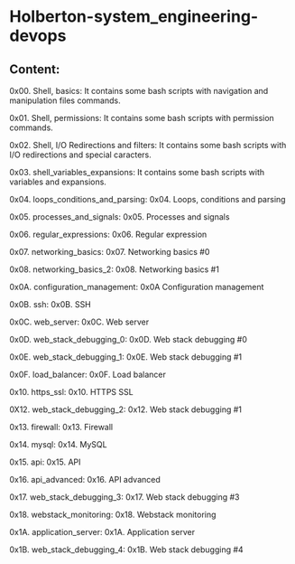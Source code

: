 # Holberton-system_engineering-devops

## Content:

0x00. Shell, basics: It contains some bash scripts with navigation and manipulation files commands.

0x01. Shell, permissions: It contains some bash scripts with permission commands.

0x02. Shell, I/O Redirections and filters: It contains some bash scripts with I/O redirections and special caracters.

0x03. shell_variables_expansions: It contains some bash scripts with variables and expansions.

0x04. loops_conditions_and_parsing: 0x04. Loops, conditions and parsing

0x05. processes_and_signals: 0x05. Processes and signals

0x06. regular_expressions: 0x06. Regular expression

0x07. networking_basics: 0x07. Networking basics #0

0x08. networking_basics_2: 0x08. Networking basics #1

0x0A. configuration_management: 0x0A Configuration management

0x0B. ssh: 0x0B. SSH

0x0C. web_server: 0x0C. Web server

0x0D. web_stack_debugging_0: 0x0D. Web stack debugging #0

0x0E. web_stack_debugging_1: 0x0E. Web stack debugging #1

0x0F. load_balancer: 0x0F. Load balancer

0x10. https_ssl: 0x10. HTTPS SSL

0X12. web_stack_debugging_2: 0x12. Web stack debugging #1

0x13. firewall: 0x13. Firewall

0x14. mysql: 0x14. MySQL

0x15. api: 0x15. API

0x16. api_advanced: 0x16. API advanced

0x17. web_stack_debugging_3: 0x17. Web stack debugging #3

0x18. webstack_monitoring: 0x18. Webstack monitoring

0x1A. application_server: 0x1A. Application server

0x1B. web_stack_debugging_4: 0x1B. Web stack debugging #4
